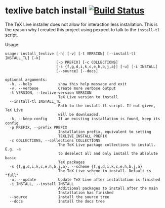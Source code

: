# texlive batch install [![Build Status](https://travis-ci.org/MaxNoe/texlive-batch-installation.svg?branch=master)](https://travis-ci.org/MaxNoe/texlive-batch-installation)

The TeX Live installer does not allow for interaction less installation.
This is the reason why I created this project using pexpect to talk to the `install-tl`
script.

Usage:
```
usage: install_texlive [-h] [-v] [-t VERSION] [--install-tl INSTALL_TL] [-k]
                       [-p PREFIX] [-c COLLECTIONS]
                       [-s {f,g,d,i,k,c,e,h,b,j,a}] [-u] [-i INSTALL]
                       [--source] [--docs]

optional arguments:
  -h, --help            show this help message and exit
  -v, --verbose         Create more verbose output
  -t VERSION, --texlive-version VERSION
                        TeX Live version to install
  --install-tl INSTALL_TL
                        Path to the install-tl script. If not given, TeX Live
                        will be downloaded.
  -k, --keep-config     If an existing installation is found, keep its config
  -p PREFIX, --prefix PREFIX
                        Installation prefix, equivalent to setting
                        TEXLIVE_INSTALL_PREFIX
  -c COLLECTIONS, --collections COLLECTIONS
                        The TeX Live package collections to install. E.g. -a
                        to deselect all and only install the absolute basic
                        TeX packages
  -s {f,g,d,i,k,c,e,h,b,j,a}, --scheme {f,g,d,i,k,c,e,h,b,j,a}
                        The TeX Live scheme to install. Default is "full"
  -u, --update          Update TeX Live after installation is finished
  -i INSTALL, --install INSTALL
                        Additional packages to install after the main
                        Installation has finished
  --source              Install the source tree
  --docs                Install the docs tree
```
